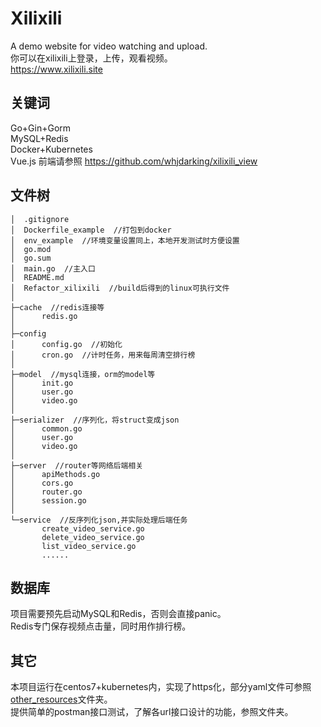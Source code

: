 # Xilixili
A demo website for video watching and upload.  
你可以在xilixili上登录，上传，观看视频。  
<https://www.xilixili.site>

## 关键词
Go+Gin+Gorm  
MySQL+Redis  
Docker+Kubernetes  
Vue.js  前端请参照 <https://github.com/whjdarking/xilixili_view>

## 文件树
```
│  .gitignore
│  Dockerfile_example  //打包到docker
│  env_example  //环境变量设置同上，本地开发测试时方便设置
│  go.mod
│  go.sum
│  main.go  //主入口
│  README.md
│  Refactor_xilixili  //build后得到的linux可执行文件
│  
├─cache  //redis连接等
│      redis.go
│      
├─config
│      config.go  //初始化
│      cron.go  //计时任务，用来每周清空排行榜
│      
├─model  //mysql连接，orm的model等
│      init.go
│      user.go
│      video.go
│      
├─serializer  //序列化，将struct变成json
│      common.go
│      user.go
│      video.go
│      
├─server  //router等网络后端相关
│      apiMethods.go
│      cors.go
│      router.go
│      session.go
│      
└─service  //反序列化json,并实际处理后端任务
       create_video_service.go
       delete_video_service.go
       list_video_service.go
       ......
```

## 数据库
项目需要预先启动MySQL和Redis，否则会直接panic。  
Redis专门保存视频点击量，同时用作排行榜。

## 其它
本项目运行在centos7+kubernetes内，实现了https化，部分yaml文件可参照[other_resources](other_resources)文件夹。  
提供简单的postman接口测试，了解各url接口设计的功能，参照文件夹。
